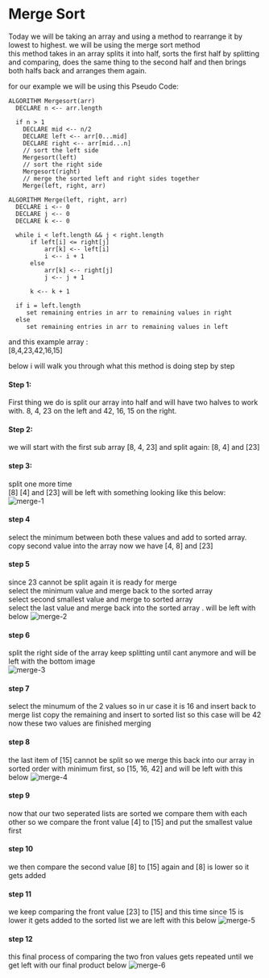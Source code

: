 # Merge Sort

Today we will be taking an array and using a method to rearrange it by lowest to highest. we will be using the merge sort method
<br> this method takes in an array splits it into half, sorts the first half by splitting and comparing, does the same thing to the second
half and then brings both halfs back and arranges them again.

for our example we will be using this Pseudo Code:
  ```
ALGORITHM Mergesort(arr)
    DECLARE n <-- arr.length

    if n > 1
      DECLARE mid <-- n/2
      DECLARE left <-- arr[0...mid]
      DECLARE right <-- arr[mid...n]
      // sort the left side
      Mergesort(left)
      // sort the right side
      Mergesort(right)
      // merge the sorted left and right sides together
      Merge(left, right, arr)

ALGORITHM Merge(left, right, arr)
    DECLARE i <-- 0
    DECLARE j <-- 0
    DECLARE k <-- 0

    while i < left.length && j < right.length
        if left[i] <= right[j]
            arr[k] <-- left[i]
            i <-- i + 1
        else
            arr[k] <-- right[j]
            j <-- j + 1

        k <-- k + 1

    if i = left.length
       set remaining entries in arr to remaining values in right
    else
       set remaining entries in arr to remaining values in left
  ```
  
and this example array : <br>
[8,4,23,42,16,15]
  
below i will walk you through what this method is doing step by step

#### Step 1:

First thing we do is split our array into half and will have two halves to work with.
8, 4, 23 on the left and 42, 16, 15 on the right.

#### Step 2:

we will start with the first sub array [8, 4, 23] and split again:
[8, 4] and [23]
#### step 3: 
split one more time<br>
[8] [4] and [23]
will be left with something looking like this below:
![merge-1](/code_challenges/merge_sort/blog_assets/merge-1.png)

#### step 4
select the minimum between both these values and add to sorted array. copy second value into the array
now we have [4, 8] and [23]

#### step 5
since 23 cannot be split again it is ready for merge <br>
select the minimum value and merge back to the sorted array <br>
select second smallest value and merge to sorted array <br>
select the last value and merge back into the sorted array . 
will be left with below 
![merge-2](/code_challenges/merge_sort/blog_assets/merge-2.png)

#### step 6 
split the right side of the array
keep splitting until cant anymore and will be left with the bottom image <br>
![merge-3](/code_challenges/merge_sort/blog_assets/merge-3.png)

#### step 7
select the minumum of the 2 values so in ur case it is 16 and insert back to merge list
copy the remaining and insert to sorted list so this case will be 42 <br>
now these two values are finished merging

#### step 8
the last item of [15] cannot be split so we merge this back into our array in sorted order
with minimum first, so [15, 16, 42]
and will be left with this below 
![merge-4](/code_challenges/merge_sort/blog_assets/merge-4.png)

#### step 9
now that our two seperated lists are sorted we compare them with each other
so we compare the front value [4] to [15] and put the smallest value first

#### step 10 
we then compare the second value [8] to [15] again and [8] is lower so it gets added 

#### step 11
we keep comparing the front value [23] to [15] and this time since 15 is lower it gets added to the sorted list
we are left with this below ![merge-5](/code_challenges/merge_sort/blog_assets/merge-5.png)

#### step 12
this final process of comparing the two fron values gets repeated until we get left with our final product below
![merge-6](/code_challenges/merge_sort/blog_assets/merge-6.png)